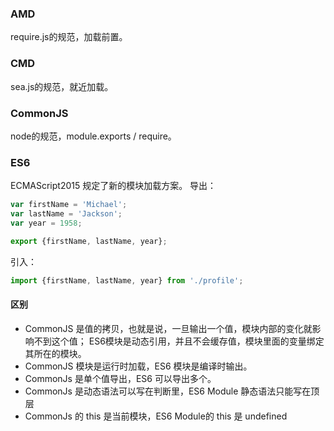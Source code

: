 ### AMD 
require.js的规范，加载前置。

### CMD
sea.js的规范，就近加载。

### CommonJS
node的规范，module.exports / require。

### ES6
ECMAScript2015 规定了新的模块加载方案。
导出：
```javascript
var firstName = 'Michael';
var lastName = 'Jackson';
var year = 1958;

export {firstName, lastName, year};
```

引入：
```javascript
import {firstName, lastName, year} from './profile';
```

#### 区别
- CommonJS 是值的拷贝，也就是说，一旦输出一个值，模块内部的变化就影响不到这个值；
ES6模块是动态引用，并且不会缓存值，模块里面的变量绑定其所在的模块。
- CommonJS 模块是运行时加载，ES6 模块是编译时输出。
- CommonJs 是单个值导出，ES6 可以导出多个。
- CommonJs 是动态语法可以写在判断里，ES6 Module 静态语法只能写在顶层
- CommonJs 的 this 是当前模块，ES6 Module的 this 是 undefined


